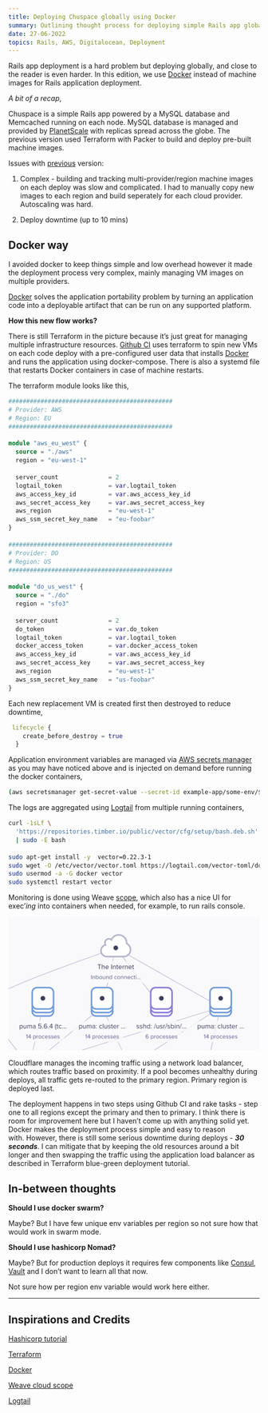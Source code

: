 ```yaml
---
title: Deploying Chuspace globally using Docker
summary: Outlining thought process for deploying simple Rails app globally
date: 27-06-2022
topics: Rails, AWS, Digitalocean, Deployment
---
```


Rails app deployment is a hard problem but deploying globally, and close to the reader is even harder. In this edition, we use [Docker](https://www.docker.com/) instead of machine images for Rails application deployment.

*A bit of a recap*, 

Chuspace is a simple Rails app powered by a MySQL database and Memcached running on each node. MySQL database is managed and provided by [PlanetScale](https://planetscale.com/) with replicas spread across the globe. The previous version used Terraform with Packer to build and deploy pre-built machine images.

Issues with [previous](/engineering/deploying-chuspace-globally/editions/1) version:

1. Complex - building and tracking multi-provider/region machine images on each deploy was slow and complicated. I had to manually copy new images to each region and build seperately for each cloud provider. Autoscaling was hard.

2. Deploy downtime (up to 10 mins)

## Docker way

I avoided docker to keep things simple and low overhead however it made the deployment process very complex, mainly managing VM images on multiple providers.

[Docker](https://www.docker.com/) solves the application portability problem by turning an application code into a deployable artifact that can be run on any supported platform.

**How this new flow works?**

There is still Terraform in the picture because it’s just great for managing multiple infrastructure resources. [Github CI](https://github.com/features/actions) uses terraform to spin new VMs on each code deploy with a pre-configured user data that installs [Docker](https://www.docker.com/) and runs the application using docker-compose. There is also a systemd file that restarts Docker containers in case of machine restarts.

The terraform module looks like this,

```tf
##############################################
# Provider: AWS
# Region: EU
##############################################

module "aws_eu_west" {
  source = "./aws"
  region = "eu-west-1"

  server_count              = 2
  logtail_token             = var.logtail_token
  aws_access_key_id         = var.aws_access_key_id
  aws_secret_access_key     = var.aws_secret_access_key
  aws_region                = "eu-west-1"
  aws_ssm_secret_key_name   = "eu-foobar"
}

##############################################
# Provider: DO
# Region: US
##############################################

module "do_us_west" {
  source = "./do"
  region = "sfo3"

  server_count              = 2
  do_token                  = var.do_token
  logtail_token             = var.logtail_token
  docker_access_token       = var.docker_access_token
  aws_access_key_id         = var.aws_access_key_id
  aws_secret_access_key     = var.aws_secret_access_key
  aws_region                = "eu-west-1"
  aws_ssm_secret_key_name   = "us-foobar"
}
```

Each new replacement VM is created first then destroyed to reduce downtime,

```tf
 lifecycle {
    create_before_destroy = true
  }
```

Application environment variables are managed via [AWS secrets manager](https://aws.amazon.com/secrets-manager/) as you may have noticed above and is injected on demand before running the docker containers,

```bash
(aws secretsmanager get-secret-value --secret-id example-app/some-env/${aws_ssm_secret_key_name} | jq '.SecretString' | xargs printf) > .env
```

The logs are aggregated using [Logtail](https://betterstack.com/logtail) from multiple running containers,

```bash
curl -1sLf \
  'https://repositories.timber.io/public/vector/cfg/setup/bash.deb.sh' \
  | sudo -E bash

sudo apt-get install -y  vector=0.22.3-1
sudo wget -O /etc/vector/vector.toml https://logtail.com/vector-toml/docker/${logtail_token}
sudo usermod -a -G docker vector
sudo systemctl restart vector
```

Monitoring is done using Weave [scope](https://www.weave.works/oss/scope/), which also has a nice UI for exec’*ing* into containers when needed, for example, to run rails console.

![Weave scope UI](/assets/screenshot-2022-07-25-at-214321.png)

Cloudflare manages the incoming traffic using a network load balancer, which routes traffic based on proximity. If a pool becomes unhealthy during deploys, all traffic gets re-routed to the primary region. Primary region is deployed last.

The deployment happens in two steps using Github CI and rake tasks - step one to all regions except the primary and then to primary. I think there is room for improvement here but I haven’t come up with anything solid yet. Docker makes the deployment process simple and easy to reason with. However, there is still some serious downtime during deploys - ***30 seconds***. I can mitigate that by keeping the old resources around a bit longer and then swapping the traffic using the application load balancer as described in Terraform blue-green deployment tutorial.

## In-between thoughts

**Should I use docker swarm?**

Maybe? But I have few unique env variables per region so not sure how that would work in swarm mode.

**Should I use hashicorp Nomad?**

Maybe? But for production deploys it requires few components like [Consul](https://www.consul.io/), [Vault](https://www.vaultproject.io/) and I don’t want to learn all that now.

Not sure how per region env variable would work here either.

---

## Inspirations and Credits

[Hashicorp tutorial](https://www.hashicorp.com/blog/terraform-feature-toggles-blue-green-deployments-canary-test)

[Terraform](https://www.terraform.io/)

[Docker](https://www.docker.com/)

[Weave cloud scope](https://www.weave.works/oss/scope/)

[Logtail](https://betterstack.com/logtail)